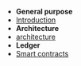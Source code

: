 - **General purpose**
- [Introduction](introduction.md)
- **Architecture**
- [architecture](architecture.md)
- **Ledger**
- [Smart contracts](smart-contracts.md)